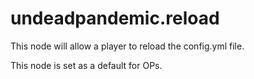 # undeadpandemic.reload

This node will allow a player to reload the config.yml file.

This node is set as a default for OPs.
